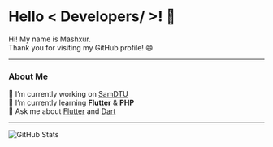 # Hello < Developers/ >! 👋

Hi! My name is Mashxur.  
Thank you for visiting my GitHub profile! 😄

---

### About Me

🔭 I’m currently working on [SamDTU](https://github.com/Mashxur-2013/SamDTU)  
🌱 I’m currently learning **Flutter** & **PHP**  
💬 Ask me about [Flutter](https://flutter.dev) and [Dart](https://dart.dev)

---

![GitHub Stats](https://github-readme-stats.vercel.app/api?username=Mashxur-2013&show_icons=true&theme=radical)

